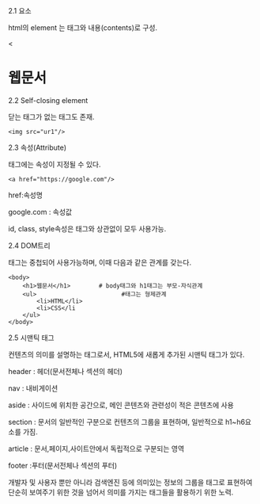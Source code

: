 2.1 요소

html의 element 는 태그와 내용(contents)로 구성.

  <<h1> 웹문서 </h1 >



2.2 Self-closing element

닫는 태그가 없는 태그도 존재.

```
<img src="ur1"/>
```



2.3 속성(Attribute)

태그에는 속성이 지정될 수 있다.

```
<a href="https://google.com"/>
```

href:속성명

google.com : 속성값

id, class, style속성은 태그와 상관없이 모두 사용가능.



2.4 DOM트리

태그는 중첩되어 사용가능하며, 이때 다음과 같은 관계를 갖는다.

```
<body>
	<h1>웹문서</h1>		# body태그와 h1태그는 부모-자식관계
	<ul>						#태그는 형제관계
		<li>HTML</li>
		<li>CSS</li
	</ul>
</body>
```



2.5 시맨틱 태그

컨텐츠의 의미를 설명하는 태그로서, HTML5에 새롭게 추가된 시맨틱 태그가 있다. 

header : 헤더(문서전체나 섹션의 헤더)

nav : 내비게이션

aside : 사이드에 위치한 공간으로, 메인 콘텐츠와 관련성이 적은 콘텐츠에 사용

section : 문서의 일반적인 구분으로 컨텐츠의 그룹을 표현하며, 일반적으로 h1~h6요소를 가짐.

article : 문서,페이지,사이트안에서 독립적으로 구분되는 영역

footer :푸터(문서전체나 섹션의 푸터)



개발자 및 사용자 뿐만 아니라 검색엔진 등에 의미있는 정보의 그룹을 태그로 표현하여 단순히 보여주기 위한 것을 넘어서 의미를 가지는 태그들을 활용하기 위한 노력.

